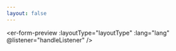 ```yaml
---
layout: false
---
```

<script setup>
import { ElMessage } from 'element-plus'
import { useData, useRoute, useRouter } from 'vitepress'
import { ref, onMounted, shallowRef, nextTick, h } from 'vue'
const lang = ref('zh-cn')
const content = ref('')
const dialogVisible = ref(false)
const layoutType = ref(1)
let ace = '' 
let aceEditor = '' 
const EReditorRef = ref(null)
let erData = {}
let query = {}
const customDefineClientComponent = (loader, handle = [], fn) => {
  return {
    setup() {
      const comp = shallowRef()
      onMounted(async () => {
        let res = await loader()
        if (res && (res.__esModule || res[Symbol.toStringTag] === 'Module')) {
          res = res.default
        }
        comp.value = res
        fn && fn()
      })
      return () => (comp.value ? h(comp.value, ...handle) : null)
    }
  }
}
const load = async () => {
  const queryString = await import('query-string')
  query = queryString.default.parse(location.search)
  if (query.layoutType) {
    layoutType.value = Number(query.layoutType)
  }
}
if (!import.meta.env.SSR) {
  load()
  lang.value = localStorage.getItem('er-lang') || 'zh-cn'
}
const erFormPreview = customDefineClientComponent(async () => {
  const { erFormPreview } = await import('everright-formeditor')
  await import ('everright-formeditor/dist/style.css')
  if (query.layoutType) {
    const { data: { data } } = await import (`./example${query.layoutType}.data.js`)
    erData = data
  }
  return erFormPreview
}, [
  { ref: EReditorRef }
], () => {
  nextTick(() => {
    EReditorRef.value.setData(erData)
  })
})
const handleListener = async ({ type, data }) => {
  switch (type) {
    case 'submit':
      ElMessage({
        message: h('pre', JSON.stringify(data, '', 2))
      })
      break
  }
}
</script>
<er-form-preview
  :layoutType="layoutType"
  :lang="lang"
  @listener="handleListener"
/>
